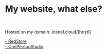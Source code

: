 <h1>My website, what else?</h1>
<br>
<p>Hosted on my domain: (canel.cloud/[host])</p>
<a href="https://canel.cloud/RedStore">- RedStore</a> <br>
<a href="https://canel.cloud/OnePersonStudio">- OnePersonStudio</a>

